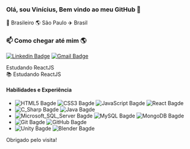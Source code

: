 ### Olá, sou Vinícius, Bem vindo ao meu GitHub 👋

🏡 Brasileiro 🌎 São Paulo ✈️ Brasil

### 📫 Como chegar até mim 🌎
[![Linkedin Badge](https://img.shields.io/badge/-Vinicius_Silva-blue?style=flat-square&logo=Linkedin&logoColor=white&link=https://www.linkedin.com/in/vinicius-silvaj/)](https://www.linkedin.com/in/vinicius-silvaj/)
[![Gmail Badge](https://img.shields.io/badge/-sjf.vinicius@gmail.com-ea4335?style=flat-square&logo=gmail&logoColor=white&link=mailto:sjf.vinicius@gmail.com)](mailto:sjf.vinicius@gmail.com)

 Estudando ReactJS <br />
📚 Estudando ReactJS <br />

#### Habilidades e Experiência
* ![HTML5 Bagde](https://img.shields.io/badge/-HTML5-e34f26?style=plastic&logo=html5&logoColor=white)
![CSS3 Bagde](https://img.shields.io/badge/-CSS3-1572b6?style=plastic&logo=css3&logoColor=white)
![JavaScript Bagde](https://img.shields.io/badge/-JavaScript-f7df1e?style=plastic&logo=javascript&logoColor=white)
![React Bagde](https://img.shields.io/badge/-React-61dafb?style=plastic&logo=react&logoColor=white)
* ![C_Sharp Bagde](https://img.shields.io/badge/-C_Sharp-239120?style=plastic&logo=csharp&logoColor=white)
![Java Bagde](https://img.shields.io/badge/-Java-007396?style=plastic&logo=java&logoColor=white)
* ![Microsoft_SQL_Server Bagde](https://img.shields.io/badge/-Microsoft_SQL_Server-cc2927?style=plastic&logo=microsoftsqlserver&logoColor=white)
![MySQL Bagde](https://img.shields.io/badge/-MySQL-4479a1?style=plastic&logo=mysql&logoColor=white)
![MongoDB Bagde](https://img.shields.io/badge/-MongoDB-47a248?style=plastic&logo=mongodb&logoColor=white)
* ![Git Bagde](https://img.shields.io/badge/-Git-f05032?style=plastic&logo=git&logoColor=white)
![GitHub Bagde](https://img.shields.io/badge/-GitHub-181717?style=plastic&logo=github&logoColor=white)
* ![Unity Bagde](https://img.shields.io/badge/-Unity-000000?style=plastic&logo=unity&logoColor=white)
![Blender Bagde](https://img.shields.io/badge/-Blender-f5792a?style=plastic&logo=blender&logoColor=white)

Obrigado pelo visita!

<!--
**sjvinicius/sjvinicius** is a ✨ _special_ ✨ repository because its `README.md` (this file) appears on your GitHub profile.

Here are some ideas to get you started:

- 🔭 I’m currently working on ...
- 🌱 I’m currently learning ...
- 👯 I’m looking to collaborate on ...
- 🤔 I’m looking for help with ...
- 💬 Ask me about ...
- 📫 How to reach me: ...
- 😄 Pronouns: ...
- ⚡ Fun fact: ...
-->
